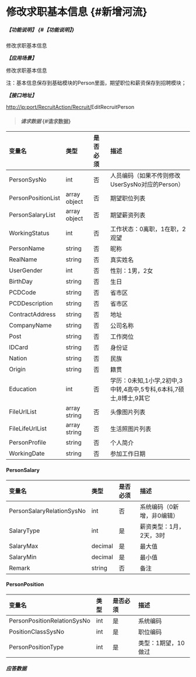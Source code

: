 # 修改求职基本信息 {#新增河流}

##### _【功能说明】_ {#【功能说明】}

修改求职基本信息

_**【应用场景】**_

修改求职基本信息

注：基本信息保存到基础模块的Person里面，期望职位和薪资保存到招聘模块；

_**【接口地址】**_

[http://ip:port/RecruitAction/Recruit/](http://ip:port/HMAction/River/AddRiver)EditRecruitPerson

> #### _请求数据_ {#请求数据}

| 变量名 | 类型 | 是否必须 | 描述 |
| :--- | :--- | :--- | :--- |
| PersonSysNo | int | 否 | 人员编码（如果不传则修改UserSysNo对应的Person） |
| PersonPositionList | array object | 否 | 期望职位列表 |
| PersonSalaryList | array object | 否 | 期望薪资列表 |
| WorkingStatus | int | 否 | 工作状态：0离职，1在职，2观望 |
| PersonName | string | 否 | 昵称 |
| RealName | string | 否 | 真实姓名 |
| UserGender | int | 否 | 性别：1男，2女 |
| BirthDay | string | 否 | 生日 |
| PCDCode | string | 否 | 省市区 |
| PCDDescription | string | 否 | 省市区 |
| ContractAddress | string | 否 | 地址 |
| CompanyName | string | 否 | 公司名称 |
| Post | string | 否 | 工作岗位 |
| IDCard | string | 否 | 身份证 |
| Nation | string | 否 | 民族 |
| Origin | string | 否 | 籍贯 |
| Education | int | 否 | 学历：0未知,1小学,2初中,3中转,4高中,5专科,6本科,7硕士,8博士,9其它 |
| FileUrlList | array string | 否 | 头像图片列表 |
| FileLifeUrlList | array string | 否 | 生活照图片列表 |
| PersonProfile | string | 否 | 个人简介 |
| WorkingDate | string | 否 | 参加工作日期 |

#### PersonSalary

| 变量名 | 类型 | 是否必须 | 描述 |
| :--- | :--- | :--- | :--- |
| PersonSalaryRelationSysNo | int | 否 | 系统编码（0新增，非0编辑） |
| SalaryType| int | 是| 薪资类型：1月，2天，3时|
| SalaryMax| decimal| 是 |最大值|
| SalaryMin| decimal| 是 |最小值|
| Remark| string | 否 |备注|



#### PersonPosition

| 变量名 | 类型 | 是否必须 | 描述 |
| :--- | :--- | :--- | :--- |
| PersonPositionRelationSysNo | int | 是 | 系统编码 |
| PositionClassSysNo | int | 是 | 职位编码 |
| PersonPositionType| int | 是 | 类型：1期望，10做过 |





#### _应答数据_


